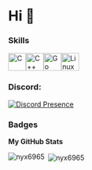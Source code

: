 Hi 👋
====================

### Skills


<p align="left">
<a href="https://docs.microsoft.com/en-us/cpp/?view=msvc-170" target="_blank" rel="noreferrer"><img src="https://raw.githubusercontent.com/danielcranney/readme-generator/main/public/icons/skills/c-colored.svg" width="36" height="36" alt="C" /></a><a href="https://docs.microsoft.com/en-us/cpp/?view=msvc-170" target="_blank" rel="noreferrer"><img src="https://raw.githubusercontent.com/danielcranney/readme-generator/main/public/icons/skills/cplusplus-colored.svg" width="36" height="36" alt="C++" /></a><a href="https://go.dev/doc/" target="_blank" rel="noreferrer"><img src="https://raw.githubusercontent.com/danielcranney/readme-generator/main/public/icons/skills/go-colored.svg" width="36" height="36" alt="Go" /></a><a href="https://www.linux.org" target="_blank" rel="noreferrer"><img src="https://raw.githubusercontent.com/danielcranney/readme-generator/main/public/icons/skills/linux-colored.svg" width="36" height="36" alt="Linux" /></a>
</p>



### Discord:

[![Discord Presence](https://lanyard.cnrad.dev/api/950269416224989224)](https://discord.com/users/950269416224989224)

### Badges

<b>My GitHub Stats</b>

<p><img align="left" src="https://github-readme-stats.vercel.app/api/top-langs?username=nyx6965&show_icons=true&locale=en&layout=compact" alt="nyx6965" /></p>

<p>&nbsp;<img align="center" src="https://github-readme-stats.vercel.app/api?username=nyx6965&show_icons=true&locale=en" alt="nyx6965" /></p>

